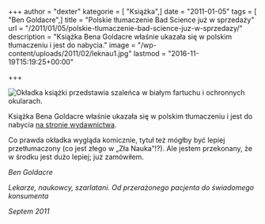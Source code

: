 +++
author = "dexter"
kategorie = [ "Książka",]
date = "2011-01-05"
tags = [ "Ben Goldacre",]
title = "Polskie tłumaczenie Bad Science już w sprzedaży"
url = "/2011/01/05/polskie-tlumaczenie-bad-science-juz-w-sprzedazy/"
description = "Książka Bena Goldacre właśnie ukazała się w polskim tłumaczeniu i jest do nabycia."
image = "/wp-content/uploads/2011/02/leknau1.jpg"
lastmod = "2016-11-19T15:19:25+00:00"

+++

![Okładka książki przedstawia szaleńca w białym fartuchu i ochronnych
okularach.](/wp-content/uploads/2011/02/leknau1.jpg "Okładka książki")

Książka Bena Goldacre właśnie ukazała się w polskim tłumaczeniu i jest do
nabycia [na stronie wydawnictwa][1].

Co prawda okładka wygląda komicznie, tytuł też mógłby być lepiej przetłumaczony
(co jest złego w „Zła Nauka”!?). Ale jestem przekonany, że w środku
jest dużo lepiej; już zamówiłem.

_Ben Goldacre_
  
_Lekarze, naukowcy, szarlatani. Od przerażonego pacjenta do świadomego konsumenta_
  
_Septem 2011_

 [1]: http://septem.pl/ksiazki/lekarze_naukowcy_szarlatani_od_przerazonego_pacjenta_do_swiadomego_konsumenta_ben_goldacre,leknau.htm
